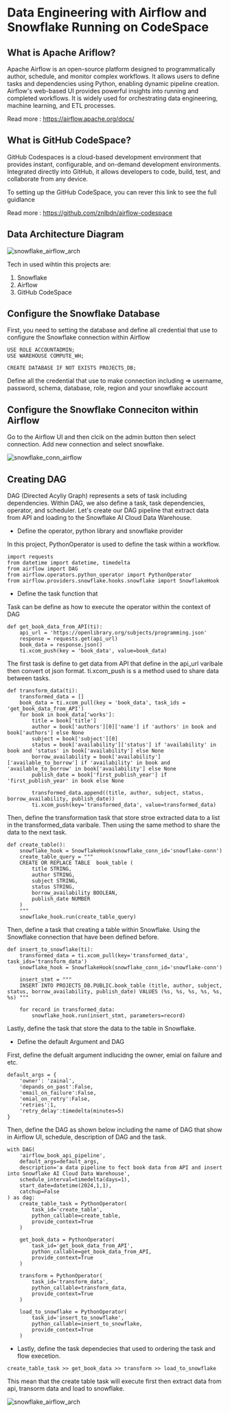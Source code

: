 # Data Engineering with Airflow and Snowflake Running on CodeSpace

## What is Apache Ariflow?

Apache Airflow is an open-source platform designed to programmatically author, schedule, and monitor complex workflows. It allows users to define tasks and dependencies using Python, enabling dynamic pipeline creation. Airflow's web-based UI provides powerful insights into running and completed workflows. It is widely used for orchestrating data engineering, machine learning, and ETL processes.

Read more : https://airflow.apache.org/docs/

## What is GitHub CodeSpace?

GitHub Codespaces is a cloud-based development environment that provides instant, configurable, and on-demand development environments. Integrated directly into GitHub, it allows developers to code, build, test, and collaborate from any device.

To setting up the GitHub CodeSpace, you can rever this link to see the full guidlance

Read more : https://github.com/znlbdn/airflow-codespace

## Data Architecture Diagram

![snowflake_airflow_arch](https://github.com/znlbdn/data-egnineering-with-airflow-snowflake/blob/main/assets/airflow-snow-arch.png)

Tech in used wihtin this projects are:

1. Snowflake
2. Airflow
3. GitHub CodeSpace

## Configure the Snowflake Database

First, you need to setting the database and define all credential that use to configure the Snowflake connection within Airflow

```
USE ROLE ACCOUNTADMIN;
USE WAREHOUSE COMPUTE_WH;

CREATE DATABASE IF NOT EXISTS PROJECTS_DB;
```

Define all the credential that use to make connection including => username, password, schema, database, role, region and your snowflake account

## Configure the Snowflake Conneciton within Airflow

Go to the Airflow UI and then clcik on the admin button then select connection. Add new connection and select snowflake.

![snowflake_conn_airflow](https://github.com/znlbdn/data-egnineering-with-airflow-snowflake/blob/main/assets/snowflake-1.png)

## Creating DAG

DAG (Directed Acyliy Graph) represents a sets of task including dependencies. Within DAG, we also define a task, task dependencies, operator, and scheduler. Let's create our DAG pipeline that extract data from API and loading to the Snowflake AI Cloud Data Warehouse.

- Define the operator, python library and snowflake provider

In this project, PythonOperator is used to define the task within a workflow.

```
import requests
from datetime import datetime, timedelta
from airflow import DAG
from airflow.operators.python_operator import PythonOperator
from airflow.providers.snowflake.hooks.snowflake import SnowflakeHook
```

- Define the task function that

Task can be define as how to execute the operator within the context of DAG

```
def get_book_data_from_API(ti):
    api_url = 'https://openlibrary.org/subjects/programming.json'
    response = requests.get(api_url)
    book_data = response.json()
    ti.xcom_push(key = 'book_data', value=book_data)
```

The first task is define to get data from API that define in the api_url varibale then convert ot json format. ti.xcom_push is s a method used to share data between tasks.

```
def transform_data(ti):
    transformed_data = []
    book_data = ti.xcom_pull(key = 'book_data', task_ids = 'get_book_data_from_API')
    for book in book_data['works']:
        title = book['title']
        author = book['authors'][0]['name'] if 'authors' in book and book['authors'] else None
        subject = book['subject'][0]
        status = book['availability']['status'] if 'availability' in book and 'status' in book['availability'] else None
        borrow_availability = book['availability']['available_to_borrow'] if 'availability' in book and 'available_to_borrow' in book['availability'] else None
        publish_date = book['first_publish_year'] if 'first_publish_year' in book else None

        transformed_data.append((title, author, subject, status, borrow_availability, publish_date))
        ti.xcom_push(key='transformed_data', value=transformed_data)
```

Then, define the transformation task that store stroe extracted data to a list in the transformed_data varibale. Then using the same method to share the data to the next task.

```
def create_table():
    snowflake_hook = SnowflakeHook(snowflake_conn_id='snowflake-conn')
    create_table_query = """
    CREATE OR REPLACE TABLE  book_table (
        title STRING,
        author STRING,
        subject STRING,
        status STRING,
        borrow_availability BOOLEAN,
        publish_date NUMBER
    )
    """
    snowflake_hook.run(create_table_query)
```

Then, define a task that creating a table within Snowflake. Using the Snowflake connection that have been defined before.

```
def insert_to_snowflake(ti):
    transformed_data = ti.xcom_pull(key='transformed_data', task_ids='transform_data')
    snowflake_hook = SnowflakeHook(snowflake_conn_id='snowflake-conn')

    insert_stmt = """
    INSERT INTO PROJECTS_DB.PUBLIC.book_table (title, author, subject, status, borrow_availability, publish_date) VALUES (%s, %s, %s, %s, %s, %s) """

    for record in transformed_data:
        snowflake_hook.run(insert_stmt, parameters=record)
```

Lastly, define the task that store the data to the table in Snowflake.

- Define the default Argument and DAG

First, define the defualt argument indlucidng the owner, emial on failure and etc.

```
default_args = {
    'owner': 'zainal',
    'depands_on_past':False,
    'email_on_failure':False,
    'emial_on_retry':False,
    'retries':1,
    'retry_delay':timedelta(minutes=5)
}
```

Then, define the DAG as shown below including the name of DAG that show in Airflow UI, schedule, description of DAG and the task.

```
with DAG(
    'airflow_book_api_pipeline',
    default_args=default_args,
    description='a data pipeline to fect book data from API and insert into Snowflake AI Cloud Data Warehouse',
    schedule_interval=timedelta(days=1),
    start_date=datetime(2024,1,1),
    catchup=False
) as dag:
    create_table_task = PythonOperator(
        task_id='create_table',
        python_callable=create_table,
        provide_context=True
    )

    get_book_data = PythonOperator(
        task_id='get_book_data_from_API',
        python_callable=get_book_data_from_API,
        provide_context=True
    )

    transform = PythonOperator(
        task_id='transform_data',
        python_callable=transform_data,
        provide_context=True
    )

    load_to_snowflake = PythonOperator(
        task_id='insert_to_snowflake',
        python_callable=insert_to_snowflake,
        provide_context=True
    )
```

- Lastly, define the task dependecies that used to ordering the task and flow execetion.

```
create_table_task >> get_book_data >> transform >> load_to_snowflake
```

This mean that the create table task will execute first then extract data from api, transorm data and load to snowflake.

![snowflake_airflow_arch](https://github.com/znlbdn/data-egnineering-with-airflow-snowflake/blob/main/assets/api-snowflake-data.png)
